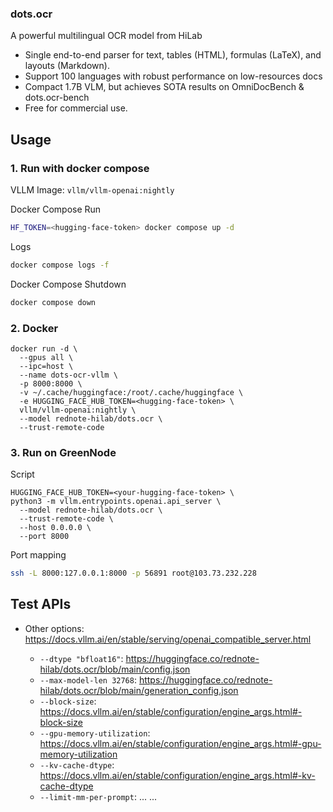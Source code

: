 ### dots.ocr

A powerful multilingual OCR model from HiLab

- Single end-to-end parser for text, tables (HTML), formulas (LaTeX), and layouts (Markdown).
- Support 100 languages with robust performance on low-resources docs
- Compact 1.7B VLM, but achieves SOTA results on OmniDocBench & dots.ocr-bench
- Free for commercial use.

## Usage

### 1. Run with docker compose

VLLM Image: `vllm/vllm-openai:nightly`

Docker Compose Run

```bash
HF_TOKEN=<hugging-face-token> docker compose up -d
```

Logs

```bash
docker compose logs -f
```

Docker Compose Shutdown

```bash
docker compose down
```

### 2. Docker

```
docker run -d \
  --gpus all \
  --ipc=host \
  --name dots-ocr-vllm \
  -p 8000:8000 \
  -v ~/.cache/huggingface:/root/.cache/huggingface \
  -e HUGGING_FACE_HUB_TOKEN=<hugging-face-token> \
  vllm/vllm-openai:nightly \
  --model rednote-hilab/dots.ocr \
  --trust-remote-code
```

### 3. Run on GreenNode

Script

```
HUGGING_FACE_HUB_TOKEN=<your-hugging-face-token> \
python3 -m vllm.entrypoints.openai.api_server \
  --model rednote-hilab/dots.ocr \
  --trust-remote-code \
  --host 0.0.0.0 \
  --port 8000
```

Port mapping

```bash
ssh -L 8000:127.0.0.1:8000 -p 56891 root@103.73.232.228
```


## Test APIs

- Other options: https://docs.vllm.ai/en/stable/serving/openai_compatible_server.html

  - `--dtype "bfloat16"`: https://huggingface.co/rednote-hilab/dots.ocr/blob/main/config.json
  - `--max-model-len 32768`: https://huggingface.co/rednote-hilab/dots.ocr/blob/main/generation_config.json
  - `--block-size`: https://docs.vllm.ai/en/stable/configuration/engine_args.html#-block-size
  - `--gpu-memory-utilization`: https://docs.vllm.ai/en/stable/configuration/engine_args.html#-gpu-memory-utilization
  - `--kv-cache-dtype`: https://docs.vllm.ai/en/stable/configuration/engine_args.html#-kv-cache-dtype
  - `--limit-mm-per-prompt`: ...
...
